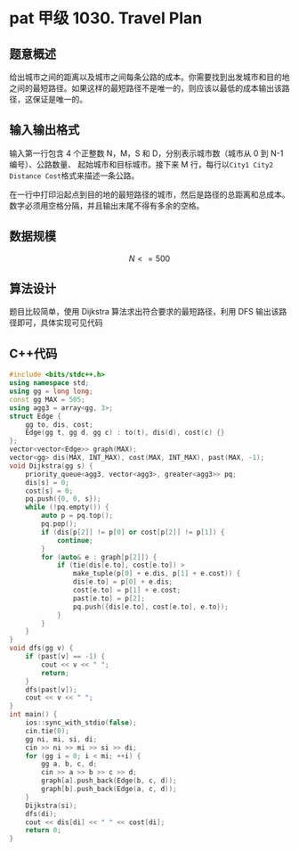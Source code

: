 # pat 甲级 1030. Travel Plan

## 题意概述

给出城市之间的距离以及城市之间每条公路的成本。你需要找到出发城市和目的地之间的最短路径。如果这样的最短路径不是唯一的，则应该以最低的成本输出该路径，这保证是唯一的。

## 输入输出格式

输入第一行包含 4 个正整数 N，M，S 和 D，分别表示城市数（城市从 0 到 N-1 编号）、公路数量、 起始城市和目标城市。接下来 M 行，每行以`City1 City2 Distance Cost`格式来描述一条公路。

在一行中打印沿起点到目的地的最短路径的城市，然后是路径的总距离和总成本。数字必须用空格分隔，并且输出末尾不得有多余的空格。

## 数据规模

$$N<=500$$

## 算法设计

题目比较简单，使用 Dijkstra 算法求出符合要求的最短路径，利用 DFS 输出该路径即可，具体实现可见代码

## C++代码

```cpp
#include <bits/stdc++.h>
using namespace std;
using gg = long long;
const gg MAX = 505;
using agg3 = array<gg, 3>;
struct Edge {
    gg to, dis, cost;
    Edge(gg t, gg d, gg c) : to(t), dis(d), cost(c) {}
};
vector<vector<Edge>> graph(MAX);
vector<gg> dis(MAX, INT_MAX), cost(MAX, INT_MAX), past(MAX, -1);
void Dijkstra(gg s) {
    priority_queue<agg3, vector<agg3>, greater<agg3>> pq;
    dis[s] = 0;
    cost[s] = 0;
    pq.push({0, 0, s});
    while (!pq.empty()) {
        auto p = pq.top();
        pq.pop();
        if (dis[p[2]] != p[0] or cost[p[2]] != p[1]) {
            continue;
        }
        for (auto& e : graph[p[2]]) {
            if (tie(dis[e.to], cost[e.to]) >
                make_tuple(p[0] + e.dis, p[1] + e.cost)) {
                dis[e.to] = p[0] + e.dis;
                cost[e.to] = p[1] + e.cost;
                past[e.to] = p[2];
                pq.push({dis[e.to], cost[e.to], e.to});
            }
        }
    }
}
void dfs(gg v) {
    if (past[v] == -1) {
        cout << v << " ";
        return;
    }
    dfs(past[v]);
    cout << v << " ";
}
int main() {
    ios::sync_with_stdio(false);
    cin.tie(0);
    gg ni, mi, si, di;
    cin >> ni >> mi >> si >> di;
    for (gg i = 0; i < mi; ++i) {
        gg a, b, c, d;
        cin >> a >> b >> c >> d;
        graph[a].push_back(Edge(b, c, d));
        graph[b].push_back(Edge(a, c, d));
    }
    Dijkstra(si);
    dfs(di);
    cout << dis[di] << " " << cost[di];
    return 0;
}
```
